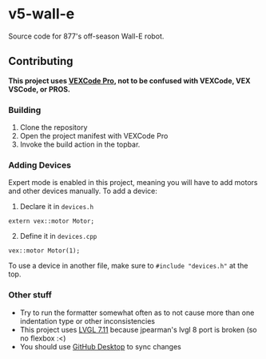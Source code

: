 # v5-wall-e
Source code for 877's off-season Wall-E robot.

## Contributing
**This project uses [VEXCode Pro](https://www.vexrobotics.com/vexcode/pro-v5), not to be confused with VEXCode, VEX VSCode, or PROS.**

### Building
1. Clone the repository
2. Open the project manifest with VEXCode Pro
3. Invoke the build action in the topbar.

### Adding Devices
Expert mode is enabled in this project, meaning you will have to add motors and other devices manually.
To add a device:
1. Declare it in `devices.h`
```
extern vex::motor Motor;
```
2. Define it in `devices.cpp`
```
vex::motor Motor(1);
```
To use a device in another file, make sure to `#include "devices.h"` at the top.

### Other stuff
- Try to run the formatter somewhat often as to not cause more than one indentation type or other inconsistencies
- This project uses [LVGL 7.11](https://docs.lvgl.io/7.11/index.html) because jpearman's lvgl 8 port is broken (so no flexbox :<)
- You should use [GitHub Desktop](https://desktop.github.com/) to sync changes
